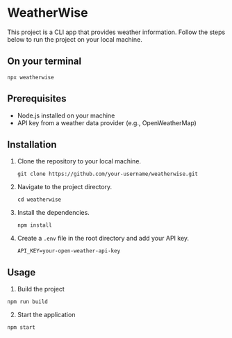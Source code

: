# WeatherWise

This project is a CLI app that provides weather information. Follow the steps below to run the project on your local machine.

## On your terminal

```
npx weatherwise
```

## Prerequisites

- Node.js installed on your machine
- API key from a weather data provider (e.g., OpenWeatherMap)

## Installation

1. Clone the repository to your local machine.

   ```
   git clone https://github.com/your-username/weatherwise.git
   ```

2. Navigate to the project directory.

   ```
   cd weatherwise
   ```

3. Install the dependencies.

   ```
   npm install
   ```

4. Create a `.env` file in the root directory and add your API key.
   ```
   API_KEY=your-open-weather-api-key
   ```

## Usage

1. Build the project

```
npm run build
```

2. Start the application

```
npm start
```

